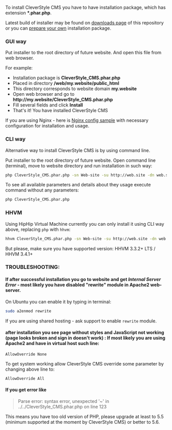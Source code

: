 To install CleverStyle CMS you have to have installation package, which has extension **\*.phar.php**.

Latest build of installer may be found on [downloads page](/docs/Download-installation-packages.md) of this repository or you can [prepare your own](/docs/Installer-builder.md) installation package.

### GUI way
Put installer to the root directory of future website. And open this file from web browser.

For example:
* Installation package is **CleverStyle_CMS.phar.php**
* Placed in directory **/web/my.website/public_html**
* This directory corresponds to website domain **my.website**
* Open web browser and go to **http\://my.website/CleverStyle_CMS.phar.php**
* Fill several fields and click **Install**
* That's it! You have installed CleverStyle CMS

If you are using Nginx - here is [Nginx config sample](/docs/Nginx-config-sample.md) with necessary configuration for installation and usage.

### CLI way
Alternative way to install CleverStyle CMS is by using command line.

Put installer to the root directory of future website. Open command line (terminal), move to website directory and run installation in such way:
```bash
php CleverStyle_CMS.phar.php -sn Web-site -su http://web.site -dn web.site -du web.site -dp pass -ae admin@web.site -ap pass
```

To see all available parameters and details about they usage execute command without any parameters:
```bash
php CleverStyle_CMS.phar.php
```

### HHVM
Using HipHip Virtual Machine currently you can only install it using CLI way above, replacing `php` with `hhvm`:
```bash
hhvm CleverStyle_CMS.phar.php -sn Web-site -su http://web.site -dn web.site -du web.site -dp pass -ae admin@web.site -ap pass
```

But please, make sure you have supported version: HHVM 3.3.2+ LTS / HHVM 3.4.1+

### TROUBLESHOOTING:

#### If after successful installation you go to website and get *Internal Server Error* - most likely you have disabled "rewrite" module in Apache2 web-server.

On Ubuntu you can enable it by typing in terminal:
```bash
sudo a2enmod rewrite
```
If you are using shared hosting - ask support to enable `rewrite` module.

#### after installation you see page without styles and JavaScript not working (page looks broken and sign in doesn't work) : If most likely you are using Apache2 and have in virtual host such line:
```
AllowOverride None
```
To get system working allow CleverStyle CMS override some parameter by changing above line to:
```
AllowOverride All
```

#### If you get error like

> Parse error: syntax error, unexpected '~' in ../../CleverStyle_CMS.phar.php on line 123

This means you have too old version of PHP, please upgrade at least to 5.5 (minimum supported at the moment by CleverStyle CMS) or better to 5.6.
